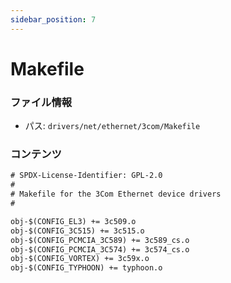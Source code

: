 ```yaml
---
sidebar_position: 7
---
```

# Makefile

### ファイル情報

- パス: `drivers/net/ethernet/3com/Makefile`

### コンテンツ

```txt
# SPDX-License-Identifier: GPL-2.0
#
# Makefile for the 3Com Ethernet device drivers
#

obj-$(CONFIG_EL3) += 3c509.o
obj-$(CONFIG_3C515) += 3c515.o
obj-$(CONFIG_PCMCIA_3C589) += 3c589_cs.o
obj-$(CONFIG_PCMCIA_3C574) += 3c574_cs.o
obj-$(CONFIG_VORTEX) += 3c59x.o
obj-$(CONFIG_TYPHOON) += typhoon.o

```

